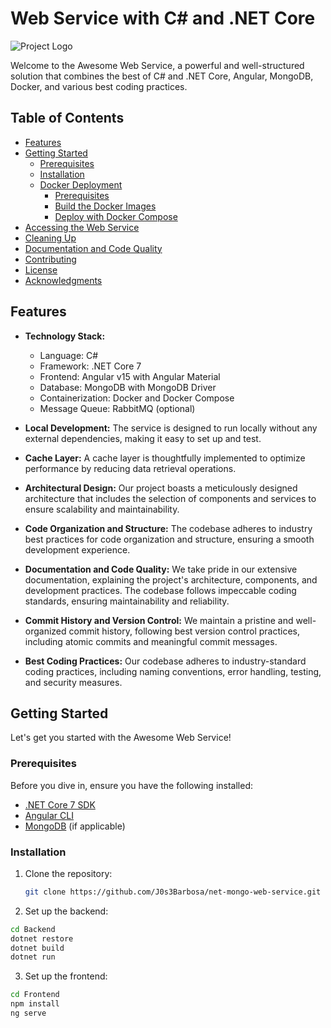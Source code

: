 # Web Service with C# and .NET Core

![Project Logo](logo.png) <!-- Add your project logo if applicable -->

Welcome to the Awesome Web Service, a powerful and well-structured solution that combines the best of C# and .NET Core, Angular, MongoDB, Docker, and various best coding practices.

## Table of Contents

- [Features](#features)
- [Getting Started](#getting-started)
  - [Prerequisites](#prerequisites)
  - [Installation](#installation)
  - [Docker Deployment](#docker-deployment)
    - [Prerequisites](#prerequisites-1)
    - [Build the Docker Images](#build-the-docker-images)
    - [Deploy with Docker Compose](#deploy-with-docker-compose)
- [Accessing the Web Service](#accessing-the-web-service)
- [Cleaning Up](#cleaning-up)
- [Documentation and Code Quality](#documentation-and-code-quality)
- [Contributing](#contributing)
- [License](#license)
- [Acknowledgments](#acknowledgments)

## Features

- **Technology Stack:**
  - Language: C#
  - Framework: .NET Core 7
  - Frontend: Angular v15 with Angular Material
  - Database: MongoDB with MongoDB Driver
  - Containerization: Docker and Docker Compose
  - Message Queue: RabbitMQ (optional)

- **Local Development:**
  The service is designed to run locally without any external dependencies, making it easy to set up and test.

- **Cache Layer:**
  A cache layer is thoughtfully implemented to optimize performance by reducing data retrieval operations.

- **Architectural Design:**
  Our project boasts a meticulously designed architecture that includes the selection of components and services to ensure scalability and maintainability.

- **Code Organization and Structure:**
  The codebase adheres to industry best practices for code organization and structure, ensuring a smooth development experience.

- **Documentation and Code Quality:**
  We take pride in our extensive documentation, explaining the project's architecture, components, and development practices. The codebase follows impeccable coding standards, ensuring maintainability and reliability.

- **Commit History and Version Control:**
  We maintain a pristine and well-organized commit history, following best version control practices, including atomic commits and meaningful commit messages.

- **Best Coding Practices:**
  Our codebase adheres to industry-standard coding practices, including naming conventions, error handling, testing, and security measures.

## Getting Started

Let's get you started with the Awesome Web Service!

### Prerequisites

Before you dive in, ensure you have the following installed:

- [.NET Core 7 SDK](https://dotnet.microsoft.com/download/dotnet/7.0)
- [Angular CLI](https://angular.io/guide/setup-local)
- [MongoDB](https://www.mongodb.com/try/download/community) (if applicable)

### Installation

1. Clone the repository:

   ```bash
   git clone https://github.com/J0s3Barbosa/net-mongo-web-service.git
   ```
2. Set up the backend:
  ```bash
cd Backend
dotnet restore
dotnet build
dotnet run
   ```

3. Set up the frontend:

  ```bash
cd Frontend
npm install
ng serve
   ```



